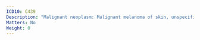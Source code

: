 ```yaml
---
ICD10: C439
Description: "Malignant neoplasm: Malignant melanoma of skin, unspecified"
Matters: No
Weight: 0
---
```


